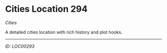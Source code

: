 # Cities Location 294

*Cities*

A detailed cities location with rich history and plot hooks.

---
*ID: LOC00293*